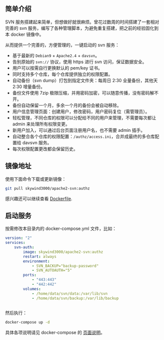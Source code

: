 ## 简单介绍

SVN 服务搭建起来简单，但想做好就很麻烦。曾花过数周的时间搭建了一套相对完善的 svn 服务，编写了各种管理脚本，为避免重复搭建，把之前的经验固化到本 docker 镜像中。

从而提供一个完善的，方便管理的，一键启动的 svn 服务：


- 基于最新的 `Debian9` + `Apache2.4` + `davsvn`。
- 告别原始的 `svn://` 协议，使用 https 进行 svn 访问，保证数据安全。
- 用户可以按需自行更换默认的 pem/key 证书。
- 同时支持多个仓库，每个仓库提供独立的权限配置。
- 自动备份（svn dump）打包到指定文件夹：每周日 2:30 全量备份，其他天 2:30 增量备份。
- 备份文件使用 7zip 极限压缩，并用密码加密，可以随意传播，没有密码解不开。
- 备份自动保留一个月，多余一个月的备份会被自动移除。
- 用户信息管理页面：创建用户，修改密码，用户密码复位（需管理员）。
- 轻松管理，不同仓库的权限可以分配给不同的用户来管理，不需要每次都让 admin 来处理所有权限变更。
- 新用户加入，可以通过后台页面注册用户名，也不需要 admin 插手。
- 自动整合各个仓库的权限配置：`/authz/access.ini`，合并成最终的多仓库配置给 davsvn 服务。
- 每次权限配置更改都会保留历史。

## 镜像地址

使用下面命令下载或更新镜像：

```bash
git pull skywind3000/apache2-svn:authz
```

感兴趣还可以继续查看 [Dockerfile](/apache2-svn/authz).

## 启动服务

按需修改本目录内的 docker-compose.yml 文件，比如：

```yaml
version: "2"
services:
    svn-auth:
        image: skywind3000/apache2-svn:authz
        restart: always
        environment:
            - SVN_BACKUP="backup-password"
            - SVN_AUTOAUTH="5"
        ports:
            - "443:443"
            - "442:442"
        volumes:
            - /home/data/svn/data:/var/lib/svn
            - /home/data/svn/backup:/var/lib/backup
    
```

然后执行：

```bash
docker-compose up -d
```

具体各项说明请见 docker-compose 的 [页面说明](https://github.com/skywind3000/docker/tree/master/compose/https-svn-authz)。